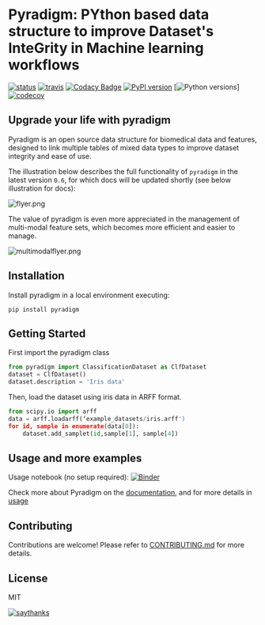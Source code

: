 # Pyradigm: PYthon based data structure to improve Dataset's InteGrity in Machine learning workflows

[![status](http://joss.theoj.org/papers/c5c231486d699bca982ca7ebd9cf32d2/status.svg)](http://joss.theoj.org/papers/c5c231486d699bca982ca7ebd9cf32d2)
[![travis](https://travis-ci.org/raamana/pyradigm.svg?branch=master)](https://travis-ci.org/raamana/pyradigm.svg?branch=master)
[![Codacy Badge](https://api.codacy.com/project/badge/Grade/cffd80f290544e2e824011bfccf35ff8)](https://www.codacy.com/app/raamana/pyradigm?utm_source=github.com&amp;utm_medium=referral&amp;utm_content=raamana/pyradigm&amp;utm_campaign=Badge_Grade)
[![PyPI version](https://badge.fury.io/py/pyradigm.svg)](https://badge.fury.io/py/pyradigm)
[![Python versions](https://img.shields.io/badge/python-3.5%2C%203.6-blue.svg)]
[![codecov](https://codecov.io/gh/raamana/pyradigm/branch/master/graph/badge.svg)](https://codecov.io/gh/raamana/pyradigm)



## Upgrade your life with pyradigm

Pyradigm is an open source data structure for biomedical data and features, designed to link multiple tables of mixed data types to improve dataset integrity and ease of use.


The illustration below describes the full functionality of `pyradigm` in the latest version `0.6`, for which docs will be updated shortly (see below illustration for docs):

![flyer.png](docs/flyer.png)

The value of pyradigm is even more appreciated in the management of multi-modal feature sets, which becomes more efficient and easier to manage.

![multimodalflyer.png](docs/flyer_multimodal.png)

## Installation

Install pyradigm in a local environment executing:

`pip install pyradigm`


## Getting Started

First import the pyradigm class

```python
from pyradigm import ClassificationDataset as ClfDataset
dataset = ClfDataset()
dataset.description = 'Iris data'
```

Then, load the dataset using iris data in ARFF format.

```python
from scipy.io import arff
data = arff.loadarff(‘example_datasets/iris.arff')
for id, sample in enumerate(data[0]):
	dataset.add_samplet(id,sample[1], sample[4])
```


## Usage and more examples

Usage notebook (no setup required): [![Binder](https://mybinder.org/badge_logo.svg)](https://mybinder.org/v2/gh/raamana/pyradigm/master?filepath=docs%2Fusage.ipynb)

Check more about Pyradigm on the [documentation](http://pyradigm.readthedocs.io),
and for more details in [usage](http://pyradigm.readthedocs.io/docs/usage.html)

## Contributing
Contributions are welcome! Please refer to [CONTRIBUTING.md](./CONTRIBUTING.md) for more details.

## License
MIT

[![saythanks](https://img.shields.io/badge/say-thanks-ff69b4.svg)](https://saythanks.io/to/raamana)

